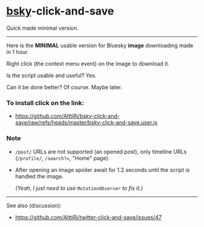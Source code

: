 # [bsky](https://bsky.app/)-click-and-save
Quick made minimal version.

---

Here is the **MINIMAL** usable version for Bluesky **image** downloading made in 1 hour.

Right click (the context menu event) on the image to download it.

Is the script usable and useful? Yes.

Can it be done better? Of course. Maybe later.

### To install click on the link:
- https://github.com/AlttiRi/bsky-click-and-save/raw/refs/heads/master/bsky-click-and-save.user.js

### Note

- `/post/` URLs are not supported (an opened post), only timeline URLs (`/profile/`, `/search?=`, "Home" page).

- After opening an image spoiler await for 1.2 seconds until the script is handled the image.


  _(Yeah, I just need to use `MutationObserver` to fix it.)_

---

See also (discussion): 
- https://github.com/AlttiRi/twitter-click-and-save/issues/47
